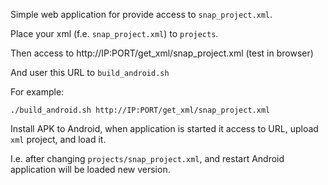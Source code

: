 Simple web application for provide access to `snap_project.xml`.

Place your xml (f.e. `snap_project.xml`) to `projects`.

Then access to http://IP:PORT/get_xml/snap_project.xml
(test in browser)

And user this URL to `build_android.sh`

For example:

    ./build_android.sh http://IP:PORT/get_xml/snap_project.xml

Install APK to Android, when application is started it access to URL,
upload `xml` project, and load it.

I.e. after changing `projects/snap_project.xml`, and restart Android application
will be loaded new version.